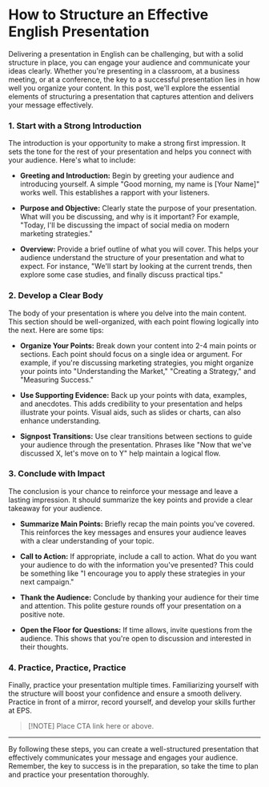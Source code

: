 # **How to Structure an Effective English Presentation**

Delivering a presentation in English can be challenging, but with a solid structure in place, you can engage your audience and communicate your ideas clearly. Whether you're presenting in a classroom, at a business meeting, or at a conference, the key to a successful presentation lies in how well you organize your content. In this post, we'll explore the essential elements of structuring a presentation that captures attention and delivers your message effectively.

### **1. Start with a Strong Introduction**
The introduction is your opportunity to make a strong first impression. It sets the tone for the rest of your presentation and helps you connect with your audience. Here's what to include:

- **Greeting and Introduction:** Begin by greeting your audience and introducing yourself. A simple "Good morning, my name is [Your Name]" works well. This establishes a rapport with your listeners.
  
- **Purpose and Objective:** Clearly state the purpose of your presentation. What will you be discussing, and why is it important? For example, "Today, I'll be discussing the impact of social media on modern marketing strategies."

- **Overview:** Provide a brief outline of what you will cover. This helps your audience understand the structure of your presentation and what to expect. For instance, "We'll start by looking at the current trends, then explore some case studies, and finally discuss practical tips."

### **2. Develop a Clear Body**
The body of your presentation is where you delve into the main content. This section should be well-organized, with each point flowing logically into the next. Here are some tips:

- **Organize Your Points:** Break down your content into 2-4 main points or sections. Each point should focus on a single idea or argument. For example, if you're discussing marketing strategies, you might organize your points into "Understanding the Market," "Creating a Strategy," and "Measuring Success."

- **Use Supporting Evidence:** Back up your points with data, examples, and anecdotes. This adds credibility to your presentation and helps illustrate your points. Visual aids, such as slides or charts, can also enhance understanding.

- **Signpost Transitions:** Use clear transitions between sections to guide your audience through the presentation. Phrases like "Now that we've discussed X, let's move on to Y" help maintain a logical flow.

### **3. Conclude with Impact**
The conclusion is your chance to reinforce your message and leave a lasting impression. It should summarize the key points and provide a clear takeaway for your audience.

- **Summarize Main Points:** Briefly recap the main points you've covered. This reinforces the key messages and ensures your audience leaves with a clear understanding of your topic.

- **Call to Action:** If appropriate, include a call to action. What do you want your audience to do with the information you've presented? This could be something like "I encourage you to apply these strategies in your next campaign."

- **Thank the Audience:** Conclude by thanking your audience for their time and attention. This polite gesture rounds off your presentation on a positive note.

- **Open the Floor for Questions:** If time allows, invite questions from the audience. This shows that you're open to discussion and interested in their thoughts.

### **4. Practice, Practice, Practice**
Finally, practice your presentation multiple times. Familiarizing yourself with the structure will boost your confidence and ensure a smooth delivery. Practice in front of a mirror, record yourself, and develop your skills further at EPS. 

>[!NOTE] Place CTA link here or above.

---

By following these steps, you can create a well-structured presentation that effectively communicates your message and engages your audience. Remember, the key to success is in the preparation, so take the time to plan and practice your presentation thoroughly.

